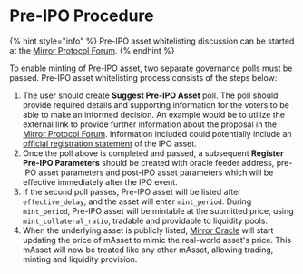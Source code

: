 # Pre-IPO Procedure

{% hint style="info" %}
Pre-IPO asset whitelisting discussion can be started at the [Mirror Protocol Forum](https://forum.mirror.finance).
{% endhint %}

To enable minting of Pre-IPO asset, two separate governance polls must be passed. Pre-IPO asset whitelisting process consists of the steps below: 

1. The user should create **Suggest Pre-IPO Asset** poll. The poll should provide required details and supporting information for the voters to be able to make an informed decision. An example would be to utilize the external link to provide further information about the proposal in the [Mirror Protocol Forum](https://forum.mirror.finance/). Information included could potentially include an [official registration statement](https://www.sec.gov/Archives/edgar/data/1679788/000162828021003168/coinbaseglobalincs-1.htm) of the IPO asset. 
2. Once the poll above is completed and passed, a subsequent **Register Pre-IPO Parameters** should be created with oracle feeder address, pre-IPO asset parameters and post-IPO asset parameters which will be effective immediately after the IPO event. 
3. If the second poll passes, Pre-IPO asset will be listed after `effective_delay`, and the asset will enter `mint_period`. During `mint_period`, Pre-IPO asset will be mintable at the submitted price, using `mint_collateral_ratio`, tradable and providable to liquidity pools. 
4. When the underlying asset is publicly listed, [Mirror Oracle](../../contracts/oracle.md) will start updating the price of mAsset to mimic the real-world asset's price. This mAsset will now be treated like any other mAsset, allowing trading, minting and liquidity provision. 

